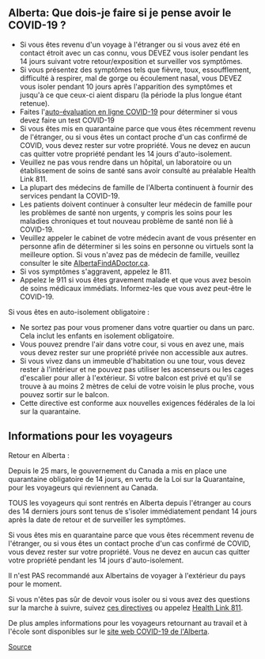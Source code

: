 ## Alberta: Que dois-je faire si je pense avoir le COVID-19 ?

- Si vous êtes revenu d'un voyage à l'étranger ou si vous avez été en contact étroit avec un cas connu, vous DEVEZ vous isoler pendant les 14 jours suivant votre retour/exposition et surveiller vos symptômes.
- Si vous présentez des symptômes tels que fièvre, toux, essoufflement, difficulté à respirer, mal de gorge ou écoulement nasal, vous DEVEZ vous isoler pendant 10 jours après l'apparition des symptômes et jusqu'à ce que ceux-ci aient disparu (la période la plus longue étant retenue).
- Faites l'[auto-évaluation en ligne COVID-19](https://myhealth.alberta.ca/Journey/COVID-19/Pages/COVID-Self-Assessment.aspx) pour déterminer si vous devez faire un test COVID-19
- Si vous êtes mis en quarantaine parce que vous êtes récemment revenu de l'étranger, ou si vous êtes un contact proche d'un cas confirmé de COVID, vous devez rester sur votre propriété. Vous ne devez en aucun cas quitter votre propriété pendant les 14 jours d'auto-isolement.
- Veuillez ne pas vous rendre dans un hôpital, un laboratoire ou un établissement de soins de santé sans avoir consulté au préalable Health Link 811.
- La plupart des médecins de famille de l'Alberta continuent à fournir des services pendant la COVID-19.
- Les patients doivent continuer à consulter leur médecin de famille pour les problèmes de santé non urgents, y compris les soins pour les maladies chroniques et tout nouveau problème de santé non lié à COVID-19.
- Veuillez appeler le cabinet de votre médecin avant de vous présenter en personne afin de déterminer si les soins en personne ou virtuels sont la meilleure option. Si vous n'avez pas de médecin de famille, veuillez consulter le site [AlbertaFindADoctor.ca](https://albertafindadoctor.ca/).
- Si vos symptômes s'aggravent, appelez le 811.
- Appelez le 911 si vous êtes gravement malade et que vous avez besoin de soins médicaux immédiats. Informez-les que vous avez peut-être le COVID-19.

Si vous êtes en auto-isolement obligatoire :

- Ne sortez pas pour vous promener dans votre quartier ou dans un parc. Cela inclut les enfants en isolement obligatoire.
- Vous pouvez prendre l'air dans votre cour, si vous en avez une, mais vous devez rester sur une propriété privée non accessible aux autres.
- Si vous vivez dans un immeuble d'habitation ou une tour, vous devez rester à l'intérieur et ne pouvez pas utiliser les ascenseurs ou les cages d'escalier pour aller à l'extérieur. Si votre balcon est privé et qu'il se trouve à au moins 2 mètres de celui de votre voisin le plus proche, vous pouvez sortir sur le balcon.
- Cette directive est conforme aux nouvelles exigences fédérales de la loi sur la quarantaine.

## Informations pour les voyageurs

Retour en Alberta :

Depuis le 25 mars, le gouvernement du Canada a mis en place une quarantaine obligatoire de 14 jours, en vertu de la Loi sur la Quarantaine, pour les voyageurs qui reviennent au Canada.

TOUS les voyageurs qui sont rentrés en Alberta depuis l'étranger au cours des 14 derniers jours sont tenus de s'isoler immédiatement pendant 14 jours après la date de retour et de surveiller les symptômes.

Si vous êtes mis en quarantaine parce que vous êtes récemment revenu de l'étranger, ou si vous êtes un contact proche d'un cas confirmé de COVID, vous devez rester sur votre propriété. Vous ne devez en aucun cas quitter votre propriété pendant les 14 jours d'auto-isolement.

Il n'est PAS recommandé aux Albertains de voyager à l'extérieur du pays pour le moment.

Si vous n'êtes pas sûr de devoir vous isoler ou si vous avez des questions sur la marche à suivre, suivez [ces directives](https://www.alberta.ca/isolation.aspx) ou appelez [Health Link 811](https://www.albertahealthservices.ca/info/Page12630.aspx).

De plus amples informations pour les voyageurs retournant au travail et à l'école sont disponibles sur le [site web COVID-19 de l'Alberta](https://www.alberta.ca/coronavirus-info-for-albertans.aspx#p22780s6).

[Source](https://www.albertahealthservices.ca/topics/Page16997.aspx)
